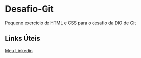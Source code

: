 # Desafio-Git
Pequeno exercício de HTML e CSS para o desafio da DIO de Git 

## Links Úteis
[Meu Linkedin](https://www.linkedin.com/in/paulo-borges-4b521b1b9/)
